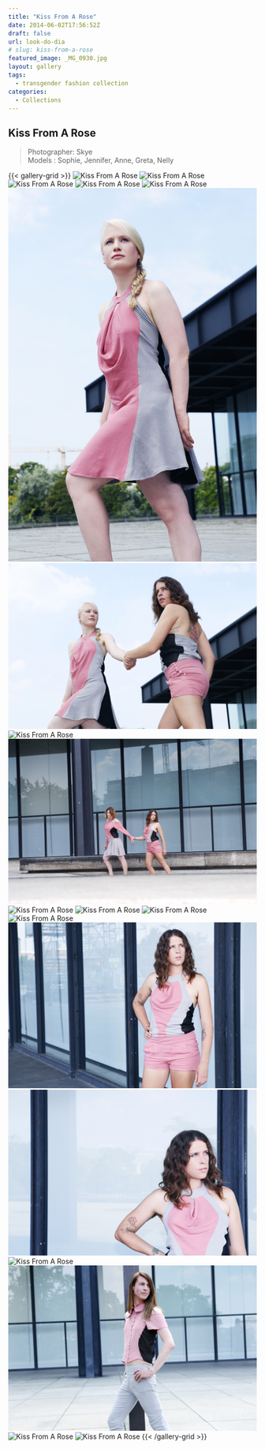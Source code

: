 ```yaml
---
title: "Kiss From A Rose"
date: 2014-06-02T17:56:52Z
draft: false
url: look-do-dia
# slug: kiss-from-a-rose
featured_image: _MG_0930.jpg
layout: gallery
tags:
  - transgender fashion collection
categories:
  - Collections
---
```


## Kiss From A Rose

> Photographer: Skye  
> Models : Sophie, Jennifer, Anne, Greta, Nelly

{{< gallery-grid >}}
![Kiss From A Rose](_MG_0810.jpg)
![Kiss From A Rose](_MG_0812.jpg)
![Kiss From A Rose](_MG_0833.jpg)
![Kiss From A Rose](_MG_0849.jpg)
![Kiss From A Rose](_MG_0855.jpg)
![Kiss From A Rose](_MG_0867.jpg)
![Kiss From A Rose](_MG_0886.jpg)
![Kiss From A Rose](_MG_0902.jpg)
![Kiss From A Rose](_MG_0930.jpg)
![Kiss From A Rose](_MG_0951.jpg)
![Kiss From A Rose](_MG_0961.jpg)
![Kiss From A Rose](_MG_0966.jpg)
![Kiss From A Rose](_MG_0990.jpg)
![Kiss From A Rose](_MG_1000.jpg)
![Kiss From A Rose](_MG_1005.jpg)
![Kiss From A Rose](_MG_1011.jpg)
![Kiss From A Rose](_MG_1052.jpg)
![Kiss From A Rose](_MG_1115.jpg)
![Kiss From A Rose](_MG_1125.jpg)
{{< /gallery-grid >}}